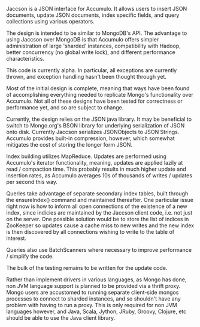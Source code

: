 Jaccson is a JSON interface for Accumulo. It allows users to insert JSON documents, update JSON documents, index specific fields, and query collections using various operators.

The design is intended to be similar to MongoDB's API. The advantage to using Jaccson over MongoDB is that Accumulo offers simpler administration of large 'sharded' instances, compatibility with Hadoop, better concurrency (no global write lock), and different performance characteristics.

This code is currently alpha. In particular, all exceptions are currently thrown, and exception handling hasn't been thought through yet.

Most of the initial design is complete, meaning that ways have been found of accomplishing everything needed to replicate Mongo's functionality over Accumulo. Not all of these designs have been tested for correctness or performance yet, and so are subject to change. 

Currently, the design relies on the JSON java library. It may be beneficial to switch to Mongo.org's BSON library for underlying serialization of JSON onto disk. Currently Jaccson serializes JSONObjects to JSON Strings. Accumulo provides built-in compression, however, which somewhat mitigates the cost of storing the longer form JSON.

Index building utilizes MapReduce. Updates are performed using Accumulo's iterator functionality, meaning, updates are applied lazily at read / compaction time. This probably results in much higher update and insertion rates, as Accumulo averages 10s of thousands of writes / updates per second this way.

Queries take advantage of separate secondary index tables, built through the ensureIndex() command and maintained thereafter. One particular issue right now is how to inform all open connections of the existence of a new index, since indicies are maintained by the Jaccson client code, i.e. not just on the server. One possible solution would be to store the list of indices in ZooKeeper so updates cause a cache miss to new writes and the new index is then discovered by all connections wishing to write to the table of interest.

Queries also use BatchScanners where necessary to improve performance / simplify the code.

The bulk of the testing remains to be written for the update code.

Rather than implement drivers in various languages, as Mongo has done, non JVM language support is planned to be provided via a thrift proxy. Mongo users are accustomed to running separate client-side mongos processes to connect to sharded instances, and so shouldn't have any problem with having to run a proxy. This is only required for non JVM languages however, and Java, Scala, Jython, JRuby, Groovy, Clojure, etc should be able to use the Java client library.